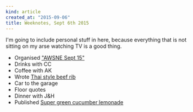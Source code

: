 ```yaml
---
kind: article
created_at: "2015-09-06"
title: Weeknotes, Sept 6th 2015
---
```


I'm going to include personal stuff in here, because everything that is not sitting on my arse watching TV is a good thing.

* Organised ["AWSNE Sept 15"](http://www.meetup.com/Amazon-Web-Services-North-East/events/222342638/)
* Drinks with CC
* Coffee with AK
* Wrote [Thai style beef rib](https://www.omnomfrickinnom.com/beef/thai/2015/09/05/beef-rib-thai-salad/)
* Car to the garage
* Floor quotes
* Dinner with J&H
* Published [Super green cucumber lemonade](https://www.omnomfrickinnom.com/cordial/gin/2015/09/05/cucumber-lemonde/)
